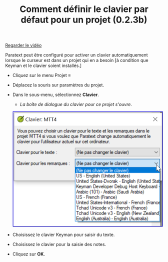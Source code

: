 ﻿---
title: Comment définir le clavier par défaut pour un projet (0.2.3b)
---
[Regarder le vidéo](https://vimeopro.com/lingtransoft/paratext9fr/video/425987455)

Paratext peut être configuré pour activer un clavier automatiquement lorsque le curseur est dans un projet qui en a besoin [à condition que Keyman et le clavier soient installés.]

-   Cliquez sur le menu Projet **≡**
-   Déplacez la souris sur paramètres du projet.
-   Dans le sous-menu, sélectionnez **Clavier**.
    -  *La boîte de dialogue du clavier pour ce projet s'ouvre*.

    ![](../media/4dc73004d23583dd62d0a861611b3d80.png)

-   Choisissez le clavier Keyman pour saisir du texte.
-   Choisissez le clavier pour la saisie des notes.
-   Cliquez sur **OK**.
